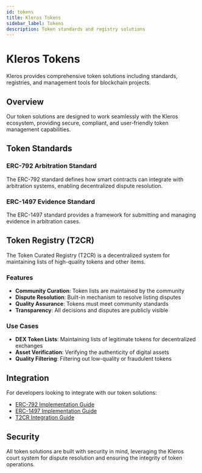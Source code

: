 ```yaml
---
id: tokens
title: Kleros Tokens
sidebar_label: Tokens
description: Token standards and registry solutions
---
```


# Kleros Tokens

Kleros provides comprehensive token solutions including standards, registries, and management tools for blockchain projects.

## Overview

Our token solutions are designed to work seamlessly with the Kleros ecosystem, providing secure, compliant, and user-friendly token management capabilities.

## Token Standards

### ERC-792 Arbitration Standard
The ERC-792 standard defines how smart contracts can integrate with arbitration systems, enabling decentralized dispute resolution.

### ERC-1497 Evidence Standard
The ERC-1497 standard provides a framework for submitting and managing evidence in arbitration cases.

## Token Registry (T2CR)

The Token Curated Registry (T2CR) is a decentralized system for maintaining lists of high-quality tokens and other items.

### Features
- **Community Curation**: Token lists are maintained by the community
- **Dispute Resolution**: Built-in mechanism to resolve listing disputes
- **Quality Assurance**: Tokens must meet community standards
- **Transparency**: All decisions and disputes are publicly visible

### Use Cases
- **DEX Token Lists**: Maintaining lists of legitimate tokens for decentralized exchanges
- **Asset Verification**: Verifying the authenticity of digital assets
- **Quality Filtering**: Filtering out low-quality or fraudulent tokens

## Integration

For developers looking to integrate with our token solutions:

- [ERC-792 Implementation Guide](/docs/developers/arbitration-standard/erc-792)
- [ERC-1497 Implementation Guide](/docs/developers/evidence-standard)
- [T2CR Integration Guide](/docs/integrations/token-registry)

## Security

All token solutions are built with security in mind, leveraging the Kleros court system for dispute resolution and ensuring the integrity of token operations.
